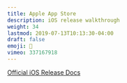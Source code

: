 ```yaml
---
title: Apple App Store
description: iOS release walkthrough
weight: 34
lastmod: 2019-07-13T10:13:30-04:00
draft: false
emoji: 🎉
vimeo: 337167918
---
```


[Official iOS Release Docs](https://flutter.dev/docs/deployment/ios)